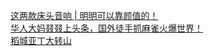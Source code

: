   
[这两款床头音响 | 明明可以靠颜值的！](http://www.dianyue.me/archives/934/79iuyh1ykn7p9ve7/)  
[华人大妈叕叕上头条，国外徒手抓麻雀火爆世界！](http://www.dianyue.me/archives/946/skjmmb3gjltxifu8/)  
[稻城亚丁大转山](http://www.dianyue.me/archives/087/85s9fiz3n4ju8go5/)
